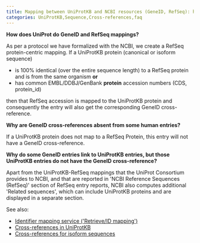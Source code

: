 ```yaml
---
title: Mapping between UniProtKB and NCBI resources (GeneID, RefSeq): how does it work?
categories: UniProtKB,Sequence,Cross-references,faq
---
```


**How does UniProt do GeneID and RefSeq mappings?**

As per a protocol we have formalized with the NCBI, we create a RefSeq protein-centric mapping. If a UniProtKB protein (canonical or isoform sequence)

-   is 100% identical (over the entire sequence length) to a RefSeq protein and is from the same organism **or**
-   has common EMBL/DDBJ/GenBank **protein** accession numbers (CDS, protein\_id)

then that RefSeq accession is mapped to the UniProtKB protein and consequently the entry will also get the corresponding GeneID cross-reference.

**Why are GeneID cross-references absent from some human entries?**

If a UniProtKB protein does not map to a RefSeq Protein, this entry will not have a GeneID cross-reference.

**Why do some GeneID entries link to UniProtKB entries, but those UniProtKB entries do not have the GeneID cross-reference?**

Apart from the UniProtKB-RefSeq mappings that the UniProt Consortium provides to NCBI, and that are reported in 'NCBI Reference Sequences (RefSeq)' section of RefSeq entry reports, NCBI also computes additional 'Related sequences', which can include UniProtKB proteins and are displayed in a separate section.

See also:

-   [Identifier mapping service ('Retrieve/ID mapping')](https://www.uniprot.org/uploadlists)
-   [Cross-references in UniProtKB](https://www.uniprot.org/help/cross-references%5Fin%5Funiprotkb)
-   [Cross-references for isoform sequences](https://www.uniprot.org/help/isoform%5Fcrossreferences)
